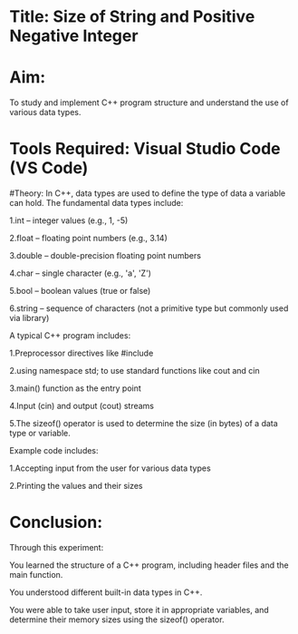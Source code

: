 # Title: Size of String and Positive Negative Integer

# Aim:
To study and implement C++ program structure and understand the use of various data types.

# Tools Required: Visual Studio Code (VS Code)

#Theory:
In C++, data types are used to define the type of data a variable can hold. The fundamental data types include:

1.int – integer values (e.g., 1, -5)

2.float – floating point numbers (e.g., 3.14)

3.double – double-precision floating point numbers

4.char – single character (e.g., 'a', 'Z')

5.bool – boolean values (true or false)

6.string – sequence of characters (not a primitive type but commonly used via library)

A typical C++ program includes:

1.Preprocessor directives like #include

2.using namespace std; to use standard functions like cout and cin

3.main() function as the entry point

4.Input (cin) and output (cout) streams

5.The sizeof() operator is used to determine the size (in bytes) of a data type or variable.

Example code includes:

1.Accepting input from the user for various data types

2.Printing the values and their sizes

# Conclusion:
Through this experiment:

You learned the structure of a C++ program, including header files and the main function.

You understood different built-in data types in C++.

You were able to take user input, store it in appropriate variables, and determine their memory sizes using the sizeof() operator.
